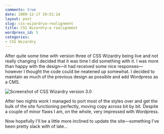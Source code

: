 ```yaml
---
comments: true
date: 2009-12-17 19:51:14
layout: post
slug: css-wizardrya-realignment
title: CSS Wizardry—a realignment
wordpress_id: 5
categories:
- CSS Wizardry
---
```


After quite some time with version three of CSS Wizardry being live and not really changing I decided that it was time I did something with it. I was more than happy with the design—it had received some nice responses—however I thought the code could be neatened up somewhat. I decided to maintain as much of the previous design as possible and add Wordpress as a CMS.

![Screenshot of CSS Wizardry version 3.0](http://csswizardry.com/wp-content/uploads/2009/12/shot.jpg)



After two nights work I managed to port most of the styles over and get the bulk of the site functioning perfectly, moving copy across bit by bit. Despite a couple of minor flaws I am, on the whole, very impressed with Wordpress.

Now hopefully I'll be a little more inclined to update the site—something I've been pretty slack with of late...
